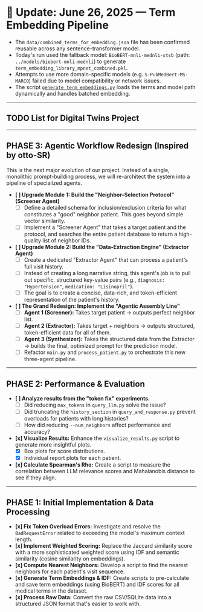 # 🔄 Update: June 26, 2025 — Term Embedding Pipeline

- The `data/combined_terms_for_embedding.json` file has been confirmed reusable across any sentence-transformer model.
- Today's run used the fallback model: `BioBERT-mnli-mednli-stsb` (path: `../models/biobert-mnli-mednli`) to generate `term_embedding_library_mpnet_combined.pkl`.
- Attempts to use more domain-specific models (e.g. `S-PubMedBert-MS-MARCO`) failed due to model compatibility or network issues.
- The script [`generate_term_embeddings.py`](scripts/calculations/generate_term_embeddings_mpnet.py) loads the terms and model path dynamically and handles batched embedding.

---

## TODO List for Digital Twins Project

---

## PHASE 3: Agentic Workflow Redesign (Inspired by otto-SR)

This is the next major evolution of our project. Instead of a single, monolithic prompt-building process, we will re-architect the system into a pipeline of specialized agents.

- **[ ] Upgrade Module 1: Build the "Neighbor-Selection Protocol" (Screener Agent)**
  - [ ] Define a detailed schema for inclusion/exclusion criteria for what constitutes a "good" neighbor patient. This goes beyond simple vector similarity.
  - [ ] Implement a "Screener Agent" that takes a target patient and the protocol, and searches the entire patient database to return a high-quality list of neighbor IDs.

- **[ ] Upgrade Module 2: Build the "Data-Extraction Engine" (Extractor Agent)**
  - [ ] Create a dedicated "Extractor Agent" that can process a patient's full visit history.
  - [ ] Instead of creating a long narrative string, this agent's job is to pull out specific, structured key-value pairs (e.g., `diagnosis: "Hypertension"`, `medication: "Lisinopril"`).
  - [ ] The goal is to create a concise, data-rich, and token-efficient representation of the patient's history.

- **[ ] The Grand Redesign: Implement the "Agentic Assembly Line"**
  - [ ] **Agent 1 (Screener):** Takes target patient -> outputs perfect neighbor list.
  - [ ] **Agent 2 (Extractor):** Takes target + neighbors -> outputs structured, token-efficient data for all of them.
  - [ ] **Agent 3 (Synthesizer):** Takes the structured data from the Extractor -> builds the final, optimized prompt for the prediction model.
  - [ ] Refactor `main.py` and `process_patient.py` to orchestrate this new three-agent pipeline.

---

## PHASE 2: Performance & Evaluation

- **[ ] Analyze results from the "token fix" experiments.**
  - [ ] Did reducing `max_tokens` in `query_llm.py` solve the issue?
  - [ ] Did truncating the `history_section` in `query_and_response.py` prevent overloads for patients with long histories?
  - [ ] How did reducing `--num_neighbors` affect performance and accuracy?
- **[x] Visualize Results:** Enhance the `visualize_results.py` script to generate more insightful plots.
  - [x] Box plots for score distributions.
  - [x] Individual report plots for each patient.
- **[x] Calculate Spearman's Rho:** Create a script to measure the correlation between LLM relevance scores and Mahalanobis distance to see if they align.

---

## PHASE 1: Initial Implementation & Data Processing

- **[x] Fix Token Overload Errors:** Investigate and resolve the `BadRequestError` related to exceeding the model's maximum context length.
- **[x] Implement Weighted Scoring:** Replace the Jaccard similarity score with a more sophisticated weighted score using IDF and semantic similarity (cosine similarity on embeddings).
- **[x] Compute Nearest Neighbors:** Develop a script to find the nearest neighbors for each patient's visit sequence.
- **[x] Generate Term Embeddings & IDF:** Create scripts to pre-calculate and save term embeddings (using BioBERT) and IDF scores for all medical terms in the dataset.
- **[x] Process Raw Data:** Convert the raw CSV/SQLite data into a structured JSON format that's easier to work with.
